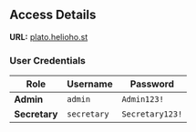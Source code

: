 ## Access Details

**URL:** [plato.helioho.st](http://plato.helioho.st)

### User Credentials
| Role       | Username   | Password        |
|------------|------------|-----------------|
| **Admin**  | `admin`    | `Admin123!`      |
| **Secretary** | `secretary` | `Secretary123!` |
